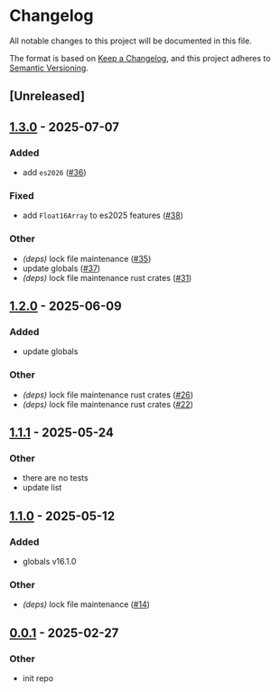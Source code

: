 # Changelog

All notable changes to this project will be documented in this file.

The format is based on [Keep a Changelog](https://keepachangelog.com/en/1.0.0/),
and this project adheres to [Semantic Versioning](https://semver.org/spec/v2.0.0.html).

## [Unreleased]

## [1.3.0](https://github.com/oxc-project/javascript-globals/compare/javascript-globals-v1.2.0...javascript-globals-v1.3.0) - 2025-07-07

### Added

- add `es2026` ([#36](https://github.com/oxc-project/javascript-globals/pull/36))

### Fixed

- add `Float16Array` to es2025 features ([#38](https://github.com/oxc-project/javascript-globals/pull/38))

### Other

- *(deps)* lock file maintenance ([#35](https://github.com/oxc-project/javascript-globals/pull/35))
- update globals ([#37](https://github.com/oxc-project/javascript-globals/pull/37))
- *(deps)* lock file maintenance rust crates ([#31](https://github.com/oxc-project/javascript-globals/pull/31))

## [1.2.0](https://github.com/oxc-project/javascript-globals/compare/javascript-globals-v1.1.1...javascript-globals-v1.2.0) - 2025-06-09

### Added

- update globals

### Other

- *(deps)* lock file maintenance rust crates ([#26](https://github.com/oxc-project/javascript-globals/pull/26))
- *(deps)* lock file maintenance rust crates ([#22](https://github.com/oxc-project/javascript-globals/pull/22))

## [1.1.1](https://github.com/oxc-project/javascript-globals/compare/javascript-globals-v1.1.0...javascript-globals-v1.1.1) - 2025-05-24

### Other

- there are no tests
- update list

## [1.1.0](https://github.com/oxc-project/javascript-globals/compare/javascript-globals-v1.0.0...javascript-globals-v1.1.0) - 2025-05-12

### Added

- globals v16.1.0

### Other

- *(deps)* lock file maintenance ([#14](https://github.com/oxc-project/javascript-globals/pull/14))

## [0.0.1](https://github.com/oxc-project/javascript-globals/releases/tag/javascript-globals-v0.0.1) - 2025-02-27

### Other

- init repo
